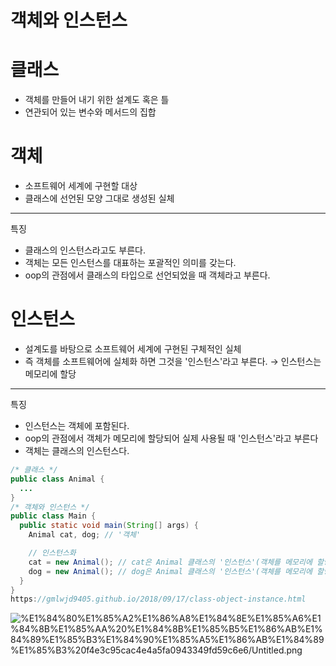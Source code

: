 # 객체와 인스턴스

# 클래스

- 객체를 만들어 내기 위한 설계도 혹은 틀
- 연관되어 있는 변수와 메서드의 집합

# 객체

- 소프트웨어 세계에 구현할 대상
- 클래스에 선언된 모양 그대로 생성된 실체

---

특징

- 클래스의 인스턴스라고도 부른다.
- 객체는 모든 인스턴스를 대표하는 포괄적인 의미를 갖는다.
- oop의 관점에서 클래스의 타입으로 선언되었을 때 객체라고 부른다.

# 인스턴스

- 설계도를 바탕으로 소프트웨어 세계에 구현된 구체적인 실체
- 즉 객체를 소프트웨어에 실체화 하면 그것을 '인스턴스'라고 부른다. → 인스턴스는 메모리에 할당

---

특징

- 인스턴스는 객체에 포함된다.
- oop의 관점에서 객체가 메모리에 할당되어 실제 사용될 때 '인스턴스'라고 부른다
- 객체는 클래스의 인스턴스다.

```java
/* 클래스 */
public class Animal {
  ...
}
/* 객체와 인스턴스 */
public class Main {
  public static void main(String[] args) {
    Animal cat, dog; // '객체'

    // 인스턴스화
    cat = new Animal(); // cat은 Animal 클래스의 '인스턴스'(객체를 메모리에 할당)
    dog = new Animal(); // dog은 Animal 클래스의 '인스턴스'(객체를 메모리에 할당)
  }
}
https://gmlwjd9405.github.io/2018/09/17/class-object-instance.html
```

![%E1%84%80%E1%85%A2%E1%86%A8%E1%84%8E%E1%85%A6%E1%84%8B%E1%85%AA%20%E1%84%8B%E1%85%B5%E1%86%AB%E1%84%89%E1%85%B3%E1%84%90%E1%85%A5%E1%86%AB%E1%84%89%E1%85%B3%20f4e3c95cac4e4a5fa0943349fd59c6e6/Untitled.png](%E1%84%80%E1%85%A2%E1%86%A8%E1%84%8E%E1%85%A6%E1%84%8B%E1%85%AA%20%E1%84%8B%E1%85%B5%E1%86%AB%E1%84%89%E1%85%B3%E1%84%90%E1%85%A5%E1%86%AB%E1%84%89%E1%85%B3%20f4e3c95cac4e4a5fa0943349fd59c6e6/Untitled.png)
